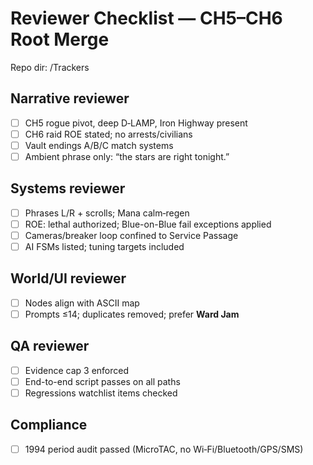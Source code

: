 # Reviewer Checklist — CH5–CH6 Root Merge
Repo dir: /Trackers

## Narrative reviewer
- [ ] CH5 rogue pivot, deep D‑LAMP, Iron Highway present
- [ ] CH6 raid ROE stated; no arrests/civilians
- [ ] Vault endings A/B/C match systems
- [ ] Ambient phrase only: “the stars are right tonight.”

## Systems reviewer
- [ ] Phrases L/R + scrolls; Mana calm‑regen
- [ ] ROE: lethal authorized; Blue-on-Blue fail exceptions applied
- [ ] Cameras/breaker loop confined to Service Passage
- [ ] AI FSMs listed; tuning targets included

## World/UI reviewer
- [ ] Nodes align with ASCII map
- [ ] Prompts ≤14; duplicates removed; prefer **Ward Jam**

## QA reviewer
- [ ] Evidence cap 3 enforced
- [ ] End-to-end script passes on all paths
- [ ] Regressions watchlist items checked

## Compliance
- [ ] 1994 period audit passed (MicroTAC, no Wi‑Fi/Bluetooth/GPS/SMS)
